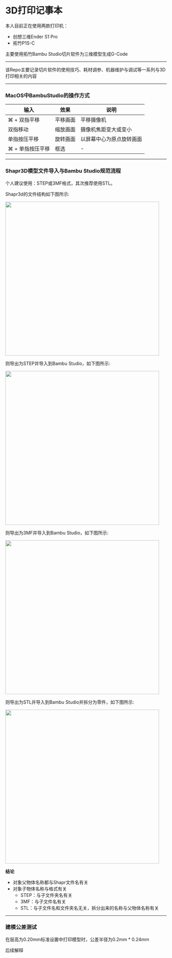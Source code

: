 # 3D打印记事本

本人目前正在使用两款打印机：
* 创想三维Ender S1 Pro
* 拓竹P1S-C

主要使用拓竹Bambu Studio切片软件为三维模型生成G-Code

---

该Repo主要记录切片软件的使用技巧、耗材调参、机器维护与调试等一系列与3D打印相关的内容

--- 

### MacOS中BambuStudio的操作方式

| 输入  | 效果  | 说明  |
| --- | --- | --- |
| ⌘ + 双指平移 | 平移画面 | 平移摄像机 |
| 双指移动 | 缩放画面 | 摄像机焦距变大或变小 |
| 单指按压平移 | 旋转画面 | 以屏幕中心为原点旋转画面 |
| ⌘ + 单指按压平移 | 框选  | -   |

---

### Shapr3D模型文件导入与Bambu Studio规范流程

个人建议使用：STEP或3MF格式，其次推荐使用STL。

Shapr3d的文件结构如下图所示:

<img src="https://github.com/JpHoooo/3DPrint/assets/42137140/2dd44f91-7576-44e8-929a-563f6c30dedd" width="480px">

则导出为STEP并导入到Bambu Studio，如下图所示:

<img src="https://github.com/JpHoooo/3DPrint/assets/42137140/ef224344-3a08-4400-be80-e468a15d6524" width="480px">

则导出为3MF并导入到Bambu Studio，如下图所示:

<img src="https://github.com/JpHoooo/3DPrint/assets/42137140/be8122b8-653c-45d9-be27-33edbe9544b5" width="480px">

则导出为STL并导入到Bambu Studio并拆分为零件，如下图所示:

<img src="https://github.com/JpHoooo/3DPrint/assets/42137140/55f62567-ff68-42a6-a1ba-35b3d8169044" width="480px">

**结论**
* 对象父物体名称都与Shapr文件名有关
* 对象子物体名称与格式有关
  - STEP：与子文件夹名有关
  - 3MF：与子文件名有关
  - STL：与子文件名和文件夹名无关，拆分出来的名称与父物体名称有关

---

### 建模公差测试

在层高为0.20mm标准设置中打印模型时，公差半径为0.2mm * 0.24mm

后续解释
  